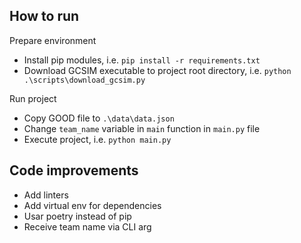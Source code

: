 ## How to run

Prepare environment

- Install pip modules, i.e. `pip install -r requirements.txt`
- Download GCSIM executable to project root directory, i.e. `python .\scripts\download_gcsim.py`

Run project

- Copy GOOD file to `.\data\data.json`
- Change `team_name` variable in `main` function in `main.py` file
- Execute project, i.e. `python main.py`

## Code improvements

- Add linters
- Add virtual env for dependencies
- Usar poetry instead of pip
- Receive team name via CLI arg
